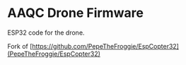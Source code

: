 # AAQC Drone Firmware
ESP32 code for the drone.

Fork of [https://github.com/PepeTheFroggie/EspCopter32](PepeTheFroggie/EspCopter32)
